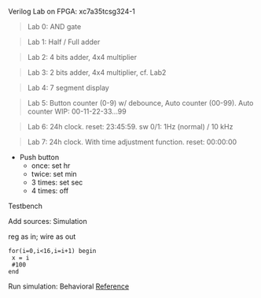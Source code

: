 Verilog Lab on FPGA: xc7a35tcsg324-1

> Lab 0: AND gate

> Lab 1: Half / Full adder

> Lab 2: 4 bits adder, 4x4 multiplier

> Lab 3:  2 bits adder, 4x4 multiplier, cf. Lab2

> Lab 4: 7 segment display

> Lab 5: Button counter (0-9) w/ debounce, Auto counter (00-99). Auto counter WIP: 00-11-22-33...99

> Lab 6: 24h clock. reset: 23:45:59. sw 0/1: 1Hz (normal) / 10 kHz

> Lab 7: 24h clock. With time adjustment function. reset: 00:00:00
* Push button
  * once: set hr
  * twice: set min
  * 3 times: set sec
  * 4 times: off  


Testbench

Add sources: Simulation

reg as in; wire as out

```
for(i=0,i<16,i=i+1) begin
 x = i
 #100
end
```
Run simulation: Behavioral
[Reference](https://github.com/gerardofisch/Verilog-HDL/tree/main/Labs)
